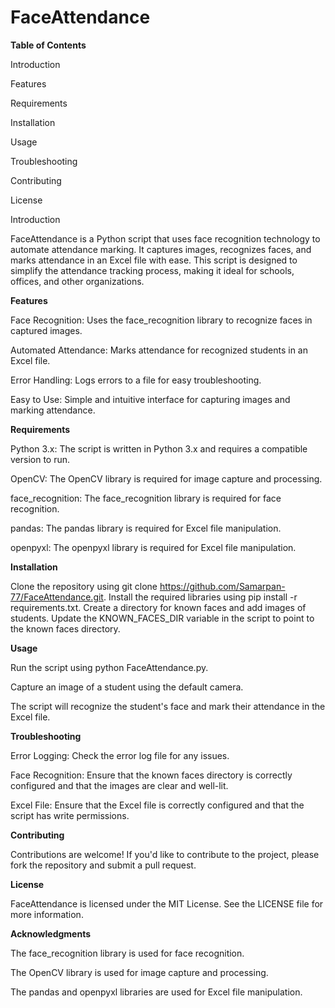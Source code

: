 # FaceAttendance
**Table of Contents**

Introduction

Features

Requirements

Installation

Usage

Troubleshooting

Contributing

License

Introduction

FaceAttendance is a Python script that uses face recognition technology to automate attendance marking. It captures images, recognizes faces, and marks attendance in an Excel file with ease. This script is designed to simplify the attendance tracking process, making it ideal for schools, offices, and other organizations.

**Features**

Face Recognition: Uses the face_recognition library to recognize faces in captured images.

Automated Attendance: Marks attendance for recognized students in an Excel file.

Error Handling: Logs errors to a file for easy troubleshooting.

Easy to Use: Simple and intuitive interface for capturing images and marking attendance.

**Requirements**

Python 3.x: The script is written in Python 3.x and requires a compatible version to run.

OpenCV: The OpenCV library is required for image capture and processing.

face_recognition: The face_recognition library is required for face recognition.

pandas: The pandas library is required for Excel file manipulation.

openpyxl: The openpyxl library is required for Excel file manipulation.

**Installation**

Clone the repository using git clone https://github.com/Samarpan-77/FaceAttendance.git.
Install the required libraries using pip install -r requirements.txt.
Create a directory for known faces and add images of students.
Update the KNOWN_FACES_DIR variable in the script to point to the known faces directory.

**Usage**

Run the script using python FaceAttendance.py.


Capture an image of a student using the default camera.

The script will recognize the student's face and mark their attendance in the Excel file.

**Troubleshooting**

Error Logging: Check the error log file for any issues.

Face Recognition: Ensure that the known faces directory is correctly configured and that the images are clear and well-lit.

Excel File: Ensure that the Excel file is correctly configured and that the script has write permissions.

**Contributing**

Contributions are welcome! If you'd like to contribute to the project, please fork the repository and submit a pull request.

**License**

FaceAttendance is licensed under the MIT License. See the LICENSE file for more information.

**Acknowledgments**

The face_recognition library is used for face recognition.

The OpenCV library is used for image capture and processing.

The pandas and openpyxl libraries are used for Excel file manipulation.
